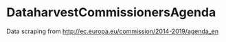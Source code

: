 # DataharvestCommissionersAgenda
Data scraping from http://ec.europa.eu/commission/2014-2019/agenda_en
